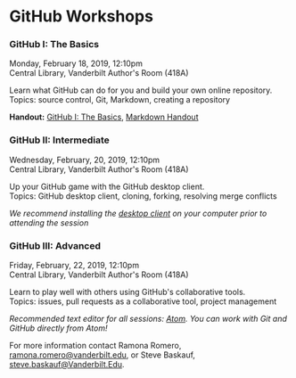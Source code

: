 # GitHub Workshops



### GitHub I: The Basics
Monday, February 18, 2019, 12:10pm   
Central Library, Vanderbilt Author's Room (418A)

Learn what GitHub can do for you and build your own online repository.   
Topics: source control, Git, Markdown, creating a repository   

**Handout:** [GitHub I: The Basics](Handouts/Session1-TheBasics.md), [Markdown Handout](Handouts/markdown.pdf) 


### GitHub II:  Intermediate
Wednesday, February, 20, 2019, 12:10pm   
Central Library, Vanderbilt Author's Room (418A)

Up your GitHub game with the GitHub desktop client.   
Topics: GitHub desktop client, cloning, forking, resolving merge conflicts   

*We recommend installing the [desktop client](https://desktop.github.com/) on your computer prior to attending the session*


### GitHub III:  Advanced
Friday, February, 22, 2019, 12:10pm   
Central Library, Vanderbilt Author's Room (418A)

Learn to play well with others using GitHub's collaborative tools.   
Topics: issues, pull requests as a collaborative tool, project management


*Recommended text editor for all sessions: [Atom](https://atom.io/).  You can work with Git and GitHub directly from Atom!*

For more information contact Ramona Romero, <ramona.romero@vanderbilt.edu>, or Steve Baskauf, <steve.baskauf@Vanderbilt.Edu>.
